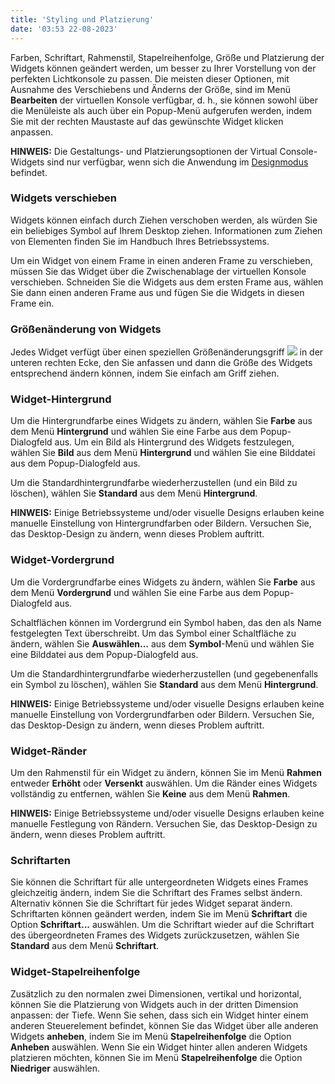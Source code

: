 ```yaml
---
title: 'Styling und Platzierung'
date: '03:53 22-08-2023'
---
```

Farben, Schriftart, Rahmenstil, Stapelreihenfolge, Größe und Platzierung der Widgets können geändert werden, um besser zu Ihrer Vorstellung von der perfekten Lichtkonsole zu passen. Die meisten dieser Optionen, mit Ausnahme des Verschiebens und Änderns der Größe, sind im Menü **Bearbeiten** der virtuellen Konsole verfügbar, d. h., sie können sowohl über die Menüleiste als auch über ein Popup-Menü aufgerufen werden, indem Sie mit der rechten Maustaste auf das gewünschte Widget klicken anpassen.

**HINWEIS:** Die Gestaltungs- und Platzierungsoptionen der Virtual Console-Widgets sind nur verfügbar, wenn sich die Anwendung im [Designmodus](/basics/glossary-and-concepts#modi) befindet.

### Widgets verschieben

Widgets können einfach durch Ziehen verschoben werden, als würden Sie ein beliebiges Symbol auf Ihrem Desktop ziehen. Informationen zum Ziehen von Elementen finden Sie im Handbuch Ihres Betriebssystems.

Um ein Widget von einem Frame in einen anderen Frame zu verschieben, müssen Sie das Widget über die Zwischenablage der virtuellen Konsole verschieben. Schneiden Sie die Widgets aus dem ersten Frame aus, wählen Sie dann einen anderen Frame aus und fügen Sie die Widgets in diesen Frame ein.

### Größenänderung von Widgets

Jedes Widget verfügt über einen speziellen Größenänderungsgriff ![](/basics/resize.png) in der unteren rechten Ecke, den Sie anfassen und dann die Größe des Widgets entsprechend ändern können, indem Sie einfach am Griff ziehen.

### Widget-Hintergrund

Um die Hintergrundfarbe eines Widgets zu ändern, wählen Sie **Farbe** aus dem Menü **Hintergrund** und wählen Sie eine Farbe aus dem Popup-Dialogfeld aus. Um ein Bild als Hintergrund des Widgets festzulegen, wählen Sie **Bild** aus dem Menü **Hintergrund** und wählen Sie eine Bilddatei aus dem Popup-Dialogfeld aus.

Um die Standardhintergrundfarbe wiederherzustellen (und ein Bild zu löschen), wählen Sie **Standard** aus dem Menü **Hintergrund**.

**HINWEIS:** Einige Betriebssysteme und/oder visuelle Designs erlauben keine manuelle Einstellung von Hintergrundfarben oder Bildern. Versuchen Sie, das Desktop-Design zu ändern, wenn dieses Problem auftritt.

### Widget-Vordergrund

Um die Vordergrundfarbe eines Widgets zu ändern, wählen Sie **Farbe** aus dem Menü **Vordergrund** und wählen Sie eine Farbe aus dem Popup-Dialogfeld aus.

Schaltflächen können im Vordergrund ein Symbol haben, das den als Name festgelegten Text überschreibt. Um das Symbol einer Schaltfläche zu ändern, wählen Sie **Auswählen...** aus dem **Symbol**-Menü und wählen Sie eine Bilddatei aus dem Popup-Dialogfeld aus.

Um die Standardhintergrundfarbe wiederherzustellen (und gegebenenfalls ein Symbol zu löschen), wählen Sie **Standard** aus dem Menü **Hintergrund**.

**HINWEIS:** Einige Betriebssysteme und/oder visuelle Designs erlauben keine manuelle Einstellung von Vordergrundfarben oder Bildern. Versuchen Sie, das Desktop-Design zu ändern, wenn dieses Problem auftritt.

### Widget-Ränder

Um den Rahmenstil für ein Widget zu ändern, können Sie im Menü **Rahmen** entweder **Erhöht** oder **Versenkt** auswählen. Um die Ränder eines Widgets vollständig zu entfernen, wählen Sie **Keine** aus dem Menü **Rahmen**.

**HINWEIS:** Einige Betriebssysteme und/oder visuelle Designs erlauben keine manuelle Festlegung von Rändern. Versuchen Sie, das Desktop-Design zu ändern, wenn dieses Problem auftritt.

### Schriftarten

Sie können die Schriftart für alle untergeordneten Widgets eines Frames gleichzeitig ändern, indem Sie die Schriftart des Frames selbst ändern. Alternativ können Sie die Schriftart für jedes Widget separat ändern. Schriftarten können geändert werden, indem Sie im Menü **Schriftart** die Option **Schriftart...** auswählen. Um die Schriftart wieder auf die Schriftart des übergeordneten Frames des Widgets zurückzusetzen, wählen Sie **Standard** aus dem Menü **Schriftart**.

### Widget-Stapelreihenfolge

Zusätzlich zu den normalen zwei Dimensionen, vertikal und horizontal, können Sie die Platzierung von Widgets auch in der dritten Dimension anpassen: der Tiefe. Wenn Sie sehen, dass sich ein Widget hinter einem anderen Steuerelement befindet, können Sie das Widget über alle anderen Widgets **anheben**, indem Sie im Menü **Stapelreihenfolge** die Option **Anheben** auswählen. Wenn Sie ein Widget hinter allen anderen Widgets platzieren möchten, können Sie im Menü **Stapelreihenfolge** die Option **Niedriger** auswählen.